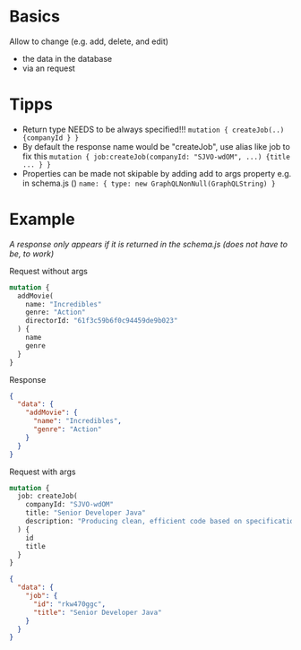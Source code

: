# Basics

Allow to change (e.g. add, delete, and edit)

- the data in the database
- via an request

# Tipps

- Return type NEEDS to be always specified!!!
  `mutation { createJob(..) {companyId } }`
- By default the response name would be "createJob", use alias like job to fix this
  `mutation { job:createJob(companyId: "SJVO-wdOM", ...) {title ... } }`
- Properties can be made not skipable by adding add to args property e.g. in schema.js ()
  `name: { type: new GraphQLNonNull(GraphQLString) }`

# Example

_A response only appears if it is returned in the schema.js (does not have to be, to work)_

Request without args

```graphql
mutation {
  addMovie(
    name: "Incredibles"
    genre: "Action"
    directorId: "61f3c59b6f0c94459de9b023"
  ) {
    name
    genre
  }
}
```

Response

```json
{
  "data": {
    "addMovie": {
      "name": "Incredibles",
      "genre": "Action"
    }
  }
}
```

Request with args

```graphql
mutation {
  job: createJob(
    companyId: "SJVO-wdOM"
    title: "Senior Developer Java"
    description: "Producing clean, efficient code based on specifications"
  ) {
    id
    title
  }
}
```

```json
{
  "data": {
    "job": {
      "id": "rkw470ggc",
      "title": "Senior Developer Java"
    }
  }
}
```
